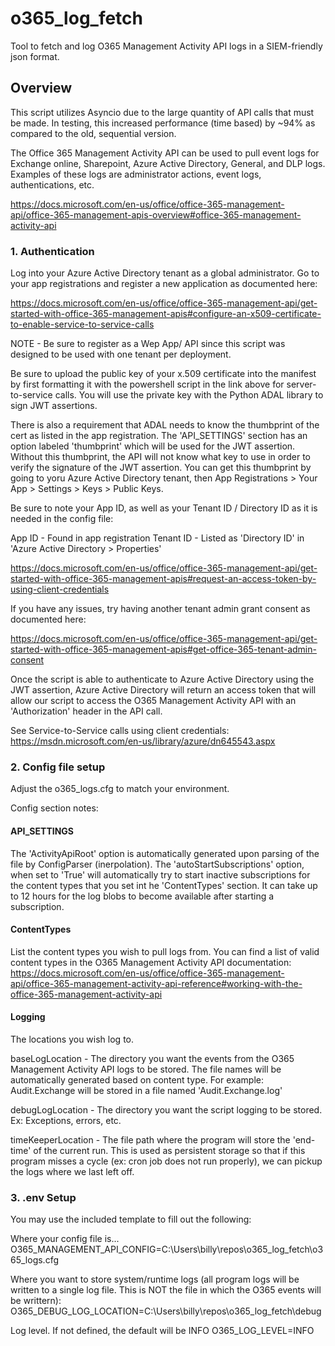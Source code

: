 # o365_log_fetch
Tool to fetch and log O365 Management Activity API logs in a SIEM-friendly json format.

## Overview

This script utilizes Asyncio due to the large quantity of API calls that must be made. In testing, this increased performance (time based) by ~94% as compared to the old, sequential version.

The Office 365 Management Activity API can be used to pull event logs for Exchange online, Sharepoint, Azure Active Directory, General, and DLP logs. Examples of these logs are administrator actions, event logs, authentications, etc.

https://docs.microsoft.com/en-us/office/office-365-management-api/office-365-management-apis-overview#office-365-management-activity-api

### 1. Authentication

Log into your Azure Active Directory tenant as a global administrator. Go to your app registrations and register a new application as documented here:

https://docs.microsoft.com/en-us/office/office-365-management-api/get-started-with-office-365-management-apis#configure-an-x509-certificate-to-enable-service-to-service-calls

NOTE - Be sure to register as a Wep App/ API since this script was designed to be used with one tenant per deployment.

Be sure to upload the public key of your x.509 certificate into the manifest by first formatting it with the powershell script in the link above for server-to-service calls. You will use the private key with the Python ADAL library to sign JWT assertions.

There is also a requirement that ADAL needs to know the thumbprint of the cert as listed in the app registration. The 'API_SETTINGS' section has an option labeled 'thumbprint' which will be used for the JWT assertion.  Without this thumbprint, the API will not know what key to use in order to verify the signature of the JWT assertion. You can get this thumbprint by going to yoru Azure Active Directory tenant, then App Registrations > Your App > Settings > Keys > Public Keys.

Be sure to note your App ID, as well as your Tenant ID / Directory ID as it is needed in the config file:

  App ID - Found in app registration
  Tenant ID - Listed as 'Directory ID' in 'Azure Active Directory > Properties'

https://docs.microsoft.com/en-us/office/office-365-management-api/get-started-with-office-365-management-apis#request-an-access-token-by-using-client-credentials

If you have any issues, try having another tenant admin grant consent as documented here:

https://docs.microsoft.com/en-us/office/office-365-management-api/get-started-with-office-365-management-apis#get-office-365-tenant-admin-consent

Once the script is able to authenticate to Azure Active Directory using the JWT assertion, Azure Active Directory will return an access token that will allow our script to access the O365 Management Activity API with an 'Authorization' header in the API call.

See Service-to-Service calls using client credentials:  https://msdn.microsoft.com/en-us/library/azure/dn645543.aspx

### 2. Config file setup

Adjust the o365_logs.cfg to match your environment.

Config section notes:

#### API_SETTINGS
The 'ActivityApiRoot' option is automatically generated upon parsing of the file by ConfigParser (inerpolation).
The 'autoStartSubscriptions' option, when set to 'True' will automatically try to start inactive subscriptions for the content types that you set int he 'ContentTypes' section. It can take up to 12 hours for the log blobs to become available after starting a subscription.
 
#### ContentTypes
List the content types you wish to pull logs from. You can find a list of valid content types in the O365 Management Activity API documentation: https://docs.microsoft.com/en-us/office/office-365-management-api/office-365-management-activity-api-reference#working-with-the-office-365-management-activity-api

#### Logging
The locations you wish log to.

  baseLogLocation - The directory you want the events from the O365 Management Activity API logs to be stored. The file names will be automatically generated based on content type.  For example: Audit.Exchange will be stored in a file named 'Audit.Exchange.log'
  
  debugLogLocation - The directory you want the script logging to be stored. Ex: Exceptions, errors, etc.
  
  timeKeeperLocation -  The file path where the program will store the 'end-time' of the current run. This is used as persistent storage so that if this program misses a cycle (ex: cron job does not run properly), we can pickup the logs where we last left off.
  
### 3. .env Setup

You may use the included template to fill out the following:

Where your config file is...
O365_MANAGEMENT_API_CONFIG=C:\Users\billy\repos\o365_log_fetch\o365_logs.cfg

Where you want to store system/runtime logs (all program logs will be written to a single log file. This is NOT the file in which the O365 events will be writtern):
O365_DEBUG_LOG_LOCATION=C:\Users\billy\repos\o365_log_fetch\debug

Log level. If not defined, the default will be INFO
O365_LOG_LEVEL=INFO

